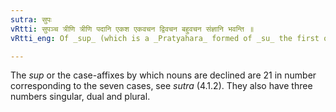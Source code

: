 ```yaml
---
sutra: सुपः
vRtti: सुपञ्च त्रीणि त्रीणि पदानि एकश एकवचन द्विवचन बहुवचन संज्ञानि भवन्ति ॥
vRtti_eng: Of _sup_ (which is a _Pratyahara_ formed of _su_ the first of the case affixes and the final _p_ of the last of them) the three expressions in each successive set of the three, are also severally called singular, dual and plural.

---
```

The _sup_ or the case-affixes by which nouns are declined are 21 in number corresponding to the seven cases, see _sutra_ (4.1.2). They also have three numbers singular, dual and plural.